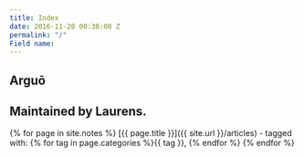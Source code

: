 ```yaml
---
title: Index
date: 2016-11-20 00:38:00 Z
permalink: "/"
Field name: 
---
```


Arguō
-----

Maintained by Laurens.
----------------------
{% for page in site.notes %}
[{{ page.title }}]({{ site.url }}/articles) -
tagged with: {% for tag in page.categories %}{{ tag }}, {% endfor %}
{% endfor %}